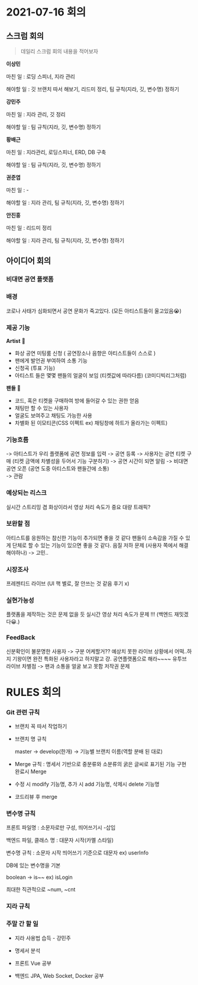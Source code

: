 # 2021-07-16 회의

## 스크럼 회의

> 데일리 스크럼 회의 내용을 적어보자

**이상민**  

마친 일 : 로딩 스피너, 지라 관리

해야할 일 : 깃 브랜치 따서 해보기, 리드미 정리, 팀 규칙(지라, 깃, 변수명) 정하기

**강민주**

마친 일 : 지라 관리, 깃 정리

해야할 일 : 팀 규칙(지라, 깃, 변수명) 정하기

**황배근**

마친 일 : 지라관리, 로딩스피너, ERD, DB 구축

해야할 일 : 팀 규칙(지라, 깃, 변수명) 정하기

**권준엽**

마친 일 : - 

해야할 일 : 지라 관리, 팀 규칙(지라, 깃, 변수명) 정하기

**안진흥**

마친 일 : 리드미 정리

해야할 일 : 지라 관리, 팀 규칙(지라, 깃, 변수명) 정하기



## 아이디어 회의

###  비대면 공연 플랫폼

### 배경  

코로나 사태가 심화되면서 공연 문화가 죽고있다. (모든 아티스트들이 울고있음😭)

### 제공 기능 

**Artist** 🎤

- 화상 공연 미팅룸 신청 ( 공연장소나 음향은 아티스트들이 스스로 )
- 팬에게 발언권 부여하여 소통 기능
- 신청곡 (투표 기능)
- 아티스트 들은 몇몇 팬들의 얼굴이 보임 (티켓값에 따라다름) (코미디빅리그처럼)

**팬들** 🎫

- 코드, 혹은 티켓을 구매하여 방에 들어갈 수 있는 권한 얻음
- 채팅만 할 수 있는 사용자
- 얼굴도 보여주고 채팅도 가능한 사용
- 차별화 된 이모티콘(CSS 이펙트 ex) 채팅창에 하트가 올라가는 이펙트)



### 기능흐름  
-> 아티스트가 우리 플랫폼에 공연 정보를 입력
-> 공연 등록
-> 사용자는 공연 티켓 구매 (티켓 금액에 차별성을 두어서 기능 구분하기)
-> 공연 시간이 되면 알림
-> 비대면 공연 오픈 (공연 도중 아티스트와 팬들간에 소통)	
-> 관람

### 예상되는 리스크 
실시간 스트리밍 겸 화상이라서 영상 처리 속도가 중요
대량 트래픽?

### 보완할 점  
아티스트를 응원하는 참신한 기능이 추가되면 좋을 것 같다
팬들이 소속감을 가질 수 있게 단체로 할 수 있는 기능이 있으면 좋을 것 같다.
음질 저하 문제 (사용자 쪽에서 해결해야하나) -> 고민..

### 시장조사  

프레젠티드 라이브 (UI 핵 별로, 잘 안쓰는 것 같음 후기 x)

### 실현가능성
플랫폼을 제작하는 것은 문제 없을 듯
실시간 영상 처리 속도가 문제 !!! (백엔드 재밋겠다😀.)

### FeedBack  
신분확인이 불문명한 사용자 -> 구분 어케할거??
예상치 못한 라이브 상황에서 어떡..하지
기왕이면 완전 특화된 사용자라고 하지말고 걍. 공연플랫폼으로 해라~~~~
유투브 라이브 차별점 -> 팬과 소통을 얼굴 보고 못함
저작권 문제



# RULES 회의

### Git 관련 규칙

- 브랜치 꼭 따서 작업하기

- 브랜치 명 규칙

  master -> develop(한개) -> 기능별 브랜치 이름(역할 분배 된 대로)

- Merge 규칙 : 명세서 기반으로 중분류와 소분류의 굵은 글씨로 표기된 기능 구현 완료시 Merge

- 수정 시 modify 기능명, 추가 시 add 기능명, 삭제시 delete 기능명

- 코드리뷰 후 merge



### 변수명 규칙

프론트 파일명 : 소문자로만 구성, 띄어쓰기시 -삽입

백엔드 파일, 클래스 명 : 대문자 시작(카멜 스타일)

변수명 규칙 : 소문자 시작 띄어쓰기 기준으로 대문자 ex) userInfo

DB에 있는 변수명을 기본

boolean -> is~~ ex) isLogin

최대한 직관적으로 ~num, ~cnt



### 지라 규칙





### 주말 간 할 일

- 지라 사용법 습득 - 강민주 

- 명세서 분석
- 프론트 Vue 공부
- 백엔드 JPA, Web Socket, Docker 공부





